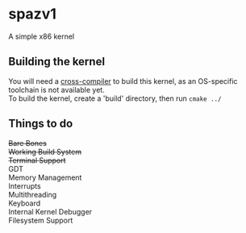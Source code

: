# spazv1
A simple x86 kernel

## Building the kernel
You will need a [cross-compiler](https://wiki.osdev.org/GCC_Cross-Compiler) to build this kernel, as an OS-specific toolchain is not available yet.  
To build the kernel, create a 'build' directory, then run
`cmake ../`
  

## Things to do
~~Bare Bones~~  
~~Working Build System~~  
~~Terminal Support~~  
GDT  
Memory Management  
Interrupts        
Multithreading  
Keyboard  
Internal Kernel Debugger  
Filesystem Support  


